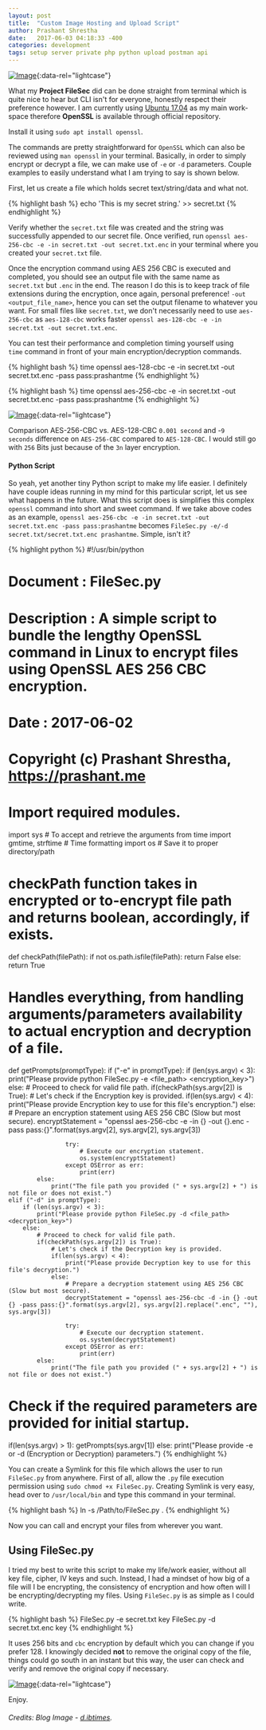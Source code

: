 ```yaml
---
layout: post
title:  "Custom Image Hosting and Upload Script"
author: Prashant Shrestha
date:   2017-06-03 04:18:33 -400
categories: development
tags: setup server private php python upload postman api
---
```


[![Image](https://i.imgur.com/c5sYvz7.jpg)](https://i.imgur.com/c5sYvz7.jpg "Security!"){:data-rel="lightcase"}

What my **Project FileSec** did can be done straight from terminal which is quite nice to hear but CLI isn\'t for everyone, honestly respect their preference however. I am currently using [Ubuntu 17.04](http://releases.ubuntu.com/17.04/) as my main work-space therefore **OpenSSL** is available through official repository.

Install it using `sudo apt install openssl`.

The commands are pretty straightforward for `OpenSSL` which can also be reviewed using `man openssl` in your terminal. Basically, in order to simply encrypt or decrypt a file, we can make use of `-e` or `-d` parameters. Couple examples to easily understand what I am trying to say is shown below.

First, let us create a file which holds secret text/string/data and what not.

{% highlight bash %}
echo 'This is my secret string.' >> secret.txt
{% endhighlight %}

Verify whether the `secret.txt` file was created and the string was successfully appended to our secret file. Once verified, run `openssl aes-256-cbc -e -in secret.txt -out secret.txt.enc` in your terminal where you created your `secret.txt` file.

Once the encryption command using AES 256 CBC is executed and completed, you should see an output file with the same name as `secret.txt` but `.enc` in the end. The reason I do this is to keep track of file extensions during the encryption, once again, personal preference! `-out <output_file_name>`, hence you can set the output filename to whatever you want. For small files like `secret.txt`, we don't necessarily need to use `aes-256-cbc` as `aes-128-cbc` works faster `openssl aes-128-cbc -e -in secret.txt -out secret.txt.enc`.

You can test their performance and completion timing yourself using `time` command in front of your main encryption/decryption commands.

{% highlight bash %}
time openssl aes-128-cbc -e -in secret.txt -out secret.txt.enc -pass pass:prashantme
{% endhighlight %}

{% highlight bash %}
time openssl aes-256-cbc -e -in secret.txt -out secret.txt.enc -pass pass:prashantme
{% endhighlight %}

[![Image](https://i.imgur.com/fSZXaYA.png)](https://i.imgur.com/fSZXaYA.png "Timing the command execution."){:data-rel="lightcase"}

Comparison AES-256-CBC vs. AES-128-CBC `0.001 second` and -`9 seconds` difference on `AES-256-CBC` compared to `AES-128-CBC`. I would still go with `256` Bits just because of the `3n` layer encryption.

#### Python Script

So yeah, yet another tiny Python script to make my life easier. I definitely have couple ideas running in my mind for this particular script, let us see what happens in the future. What this script does is simplifies this complex `openssl` command into short and sweet command. If we take above codes as an example, `openssl aes-256-cbc -e -in secret.txt -out secret.txt.enc -pass pass:prashantme` becomes `FileSec.py -e/-d secret.txt/secret.txt.enc prashantme`. Simple, isn't it?

{% highlight python %}
#!/usr/bin/python
# Document : FileSec.py
# Description : A simple script to bundle the lengthy OpenSSL command in Linux to encrypt files using OpenSSL AES 256 CBC encryption.
# Date : 2017-06-02
# Copyright (c) Prashant Shrestha, https://prashant.me

# Import required modules.
import sys                          # To accept and retrieve the arguments
from time import gmtime, strftime   # Time formatting
import os                           # Save it to proper directory/path

# checkPath function takes in encrypted or to-encrypt file path and returns boolean, accordingly, if exists.
def checkPath(filePath):
    if not os.path.isfile(filePath):
        return False
    else:
        return True

# Handles everything, from handling arguments/parameters availability to actual encryption and decryption of a file.
def getPrompts(promptType):
    if ("-e" in promptType):
        if (len(sys.argv) < 3):
            print("Please provide python FileSec.py -e <file_path> <encryption_key>")
        else:
            # Proceed to check for valid file path.
            if(checkPath(sys.argv[2]) is True):
                # Let's check if the Encryption key is provided.
                if(len(sys.argv) < 4):
                    print("Please provide Encryption key to use for this file's encryption.")
                else:
                    # Prepare an encryption statement using AES 256 CBC (Slow but most secure).
                    encryptStatement = "openssl aes-256-cbc -e -in {} -out {}.enc -pass pass:{}".format(sys.argv[2], sys.argv[2], sys.argv[3])
                    
                    try:
                        # Execute our encryption statement.
                        os.system(encryptStatement)
                    except OSError as err:
                        print(err)
            else:
                print("The file path you provided (" + sys.argv[2] + ") is not file or does not exist.")
    elif ("-d" in promptType):
        if (len(sys.argv) < 3):
            print("Please provide python FileSec.py -d <file_path> <decryption_key>")
        else:
            # Proceed to check for valid file path.
            if(checkPath(sys.argv[2]) is True):
                # Let's check if the Decryption key is provided.
                if(len(sys.argv) < 4):
                    print("Please provide Decryption key to use for this file's decryption.")
                else:
                    # Prepare a decryption statement using AES 256 CBC (Slow but most secure).
                    decryptStatement = "openssl aes-256-cbc -d -in {} -out {} -pass pass:{}".format(sys.argv[2], sys.argv[2].replace(".enc", ""), sys.argv[3])
                    
                    try:
                        # Execute our decryption statement.
                        os.system(decryptStatement)
                    except OSError as err:
                        print(err)
            else:
                print("The file path you provided (" + sys.argv[2] + ") is not file or does not exist.")

# Check if the required parameters are provided for initial startup.
if(len(sys.argv) > 1):
    getPrompts(sys.argv[1])
else:
    print("Please provide -e or -d (Encryption or Decryption) parameters.")
{% endhighlight %}

You can create a Symlink for this file which allows the user to run `FileSec.py` from anywhere. First of all, allow the `.py` file execution permission using `sudo chmod +x FileSec.py`. Creating Symlink is very easy, head over to `/usr/local/bin` and type this command in your terminal.

{% highlight bash %}
ln -s /Path/to/FileSec.py .
{% endhighlight %}

Now you can call and encrypt your files from wherever you want.

## Using FileSec.py

I tried my best to write this script to make my life/work easier, without all key file, cipher, IV keys and such. Instead, I had a mindset of how big of a file will I be encrypting, the consistency of encryption and how often will I be encrypting/decrypting my files. Using `FileSec.py` is as simple as I could write.

{% highlight bash %}
FileSec.py -e secret.txt key
FileSec.py -d secret.txt.enc key
{% endhighlight %}

It uses 256 bits and `cbc` encryption by default which you can change if you prefer 128. I knowingly decided **not** to remove the original copy of the file, things could go south in an instant but this way, the user can check and verify and remove the original copy if necessary.

[![Image](https://i.imgur.com/ECrDhnN.png)](https://i.imgur.com/ECrDhnN.png "In action!"){:data-rel="lightcase"}

Enjoy.

###### Credits: Blog Image - [d.ibtimes](https://d.ibtimes.co.uk/en/full/1508674/encryption.jpg).